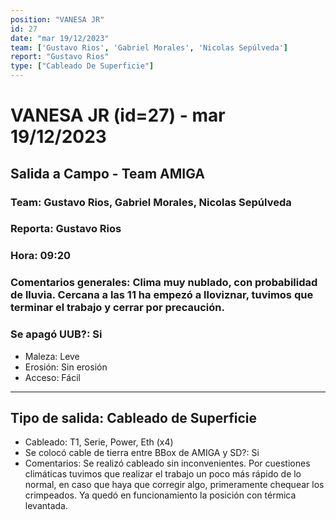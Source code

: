 ```yaml
---
position: "VANESA JR"
id: 27
date: "mar 19/12/2023"
team: ['Gustavo Rios', 'Gabriel Morales', 'Nicolas Sepúlveda']
report: "Gustavo Rios"
type: ["Cableado De Superficie"]
---
```


# VANESA JR (id=27) - mar 19/12/2023
## Salida a Campo - Team AMIGA
### Team: Gustavo Rios, Gabriel Morales, Nicolas Sepúlveda
### Reporta: Gustavo Rios
### Hora: 09:20
### Comentarios generales: Clima muy nublado, con probabilidad de lluvia. Cercana a las 11 ha empezó a lloviznar, tuvimos que terminar el trabajo y cerrar por precaución.
### Se apagó UUB?: Si 
- Maleza: Leve
- Erosión: Sin erosión
- Acceso: Fácil

---------
## Tipo de salida: Cableado de Superficie
   - Cableado: T1, Serie, Power, Eth (x4)
   - Se colocó cable de tierra entre BBox de AMIGA y SD?: Si
   - Comentarios: Se realizó cableado sin inconvenientes. Por cuestiones climáticas tuvimos que realizar el trabajo un poco más rápido de lo normal, en caso que haya que corregir algo, primeramente chequear los crimpeados. Ya quedó en funcionamiento la posición con térmica levantada.
